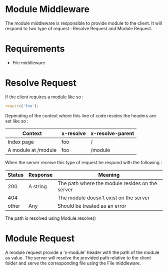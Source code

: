 Module Middleware
=============

The module middleware is responsible to provide module to the client.
It will respond to two type of request : Resolve Request and Module Request.

# Requirements
- File middleware

# Resolve Request
If the client requires a module like so :
```javascript
require('foo');
```

Depending of the context where this line of code resides the headers are set like so :

Context 				| x-resolve 	| x-resolve-parent
----------------------- | ------------- | -------------------
Index page 				| foo    		| /
A module at /module 	| foo 			| /module

When the server receive this type of request he respond with the following : 

Status 	| Response 				| Meaning
------- | --------------------- | ----------
200 	| A string				| The path where the module resides on the server
404		| 						| The module doesn't exist on the server
other   | Any					| Should be treated as an error

The path is resolved using Module.resolve()

# Module Request
A module request provide a 'x-module' header with the path of the module as value.
The server will resolve the provided path relative to the client folder and serve the corresponding file using the File middleware.
